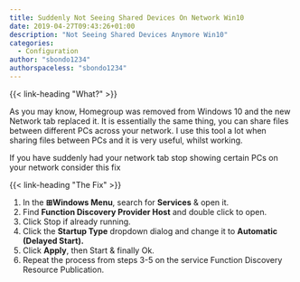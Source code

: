 ```yaml
---
title: Suddenly Not Seeing Shared Devices On Network Win10
date: 2019-04-27T09:43:26+01:00
description: "Not Seeing Shared Devices Anymore Win10"
categories:
  - Configuration
author: "sbondo1234"
authorspaceless: "sbondo1234"
---
```


{{< link-heading "What?" >}}

As you may know, Homegroup was removed from Windows 10 and the new Network tab replaced it. It is essentially the same thing, you can share files between different PCs across your network. I use this tool a lot when sharing files between PCs and it is very useful, whilst working.

If you have suddenly had your network tab stop showing certain PCs on your network consider this fix

{{< link-heading "The Fix" >}}

1. In the **⊞Windows Menu**, search for **Services** & open it.
2. Find **Function Discovery Provider Host** and double click to open.
3. Click Stop if already running.
4. Click the **Startup Type** dropdown dialog and change it to **Automatic (Delayed Start).**
5. Click **Apply**, then Start & finally Ok.
6. Repeat the process from steps 3-5 on the service Function Discovery Resource Publication.
